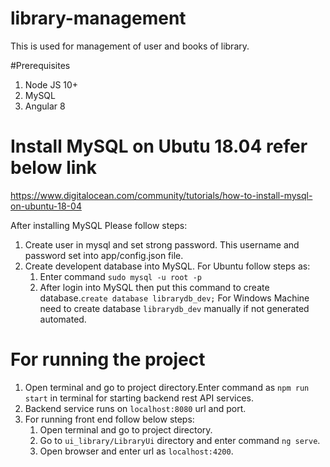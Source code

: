 # library-management
This is used for management of user and books of library.

#Prerequisites
1. Node JS 10+
2. MySQL
3. Angular 8

# Install MySQL on Ubutu 18.04 refer below link
https://www.digitalocean.com/community/tutorials/how-to-install-mysql-on-ubuntu-18-04

After installing MySQL Please follow steps:
1. Create user in mysql and set strong password. This username and password set into app/config.json file.
2. Create developent database into MySQL.
    For Ubuntu follow steps as:
    1. Enter command `sudo mysql -u root -p`
    2. After login into MySQL then put this command to create database.`create database librarydb_dev;`
    For Windows Machine need to create database `librarydb_dev` manually if not generated automated.
    

# For running the project
1. Open terminal and go to project directory.Enter command as `npm run start` in terminal for starting backend rest API services.
2. Backend service runs on `localhost:8080` url and port.
2. For running front end follow below steps:
    1. Open terminal and go to project directory.
    2. Go to `ui_library/LibraryUi` directory and enter command `ng serve`.
    3. Open browser and enter url as `localhost:4200`.